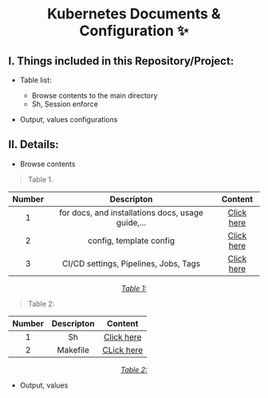 <h1 align="center">Kubernetes Documents & Configuration ✨</h1>


## I. Things included in this Repository/Project:
- Table list:
  - Browse contents to the main directory
  - Sh, Session enforce

- Output, values configurations


## II. Details:
- Browse contents
<!-- table 1 -->  
> Table 1. 
<div align="center">

| Number | Descripton | Content |
| :---: | :---: | :---: |
| 1 | for docs, and installations docs, usage guide,... | [Click here](https://github.com/nnbaocuong99/k8s-docs-config/tree/main/docs)
| 2 | config, template config | [Click here](https://github.com/nnbaocuong99/k8s-docs-config/tree/main/config)
| 3 | CI/CD settings, Pipelines, Jobs, Tags | [Click here](https://github.com/nnbaocuong99/k8s-docs-config/tree/main/.gitlab-ci.yml)

*<ins>Table 1:</ins>*

</div>



<!-- table 2 -->  
> Table 2:
<div align="center">

| Number | Descripton | Content |
| :---: | :---: | :---: |
| 1 | Sh | [Click here](https://github.com/nnbaocuong99/k8s-docs-config/tree/main/1.2/Sh)
| 2 | Makefile | [CLick here](ttps://github.com/nnbaocuong99/k8s-docs-config/tree/main/1.2/Makefile)

*<ins>Table 2:</ins>*

</div>


- Output, values
